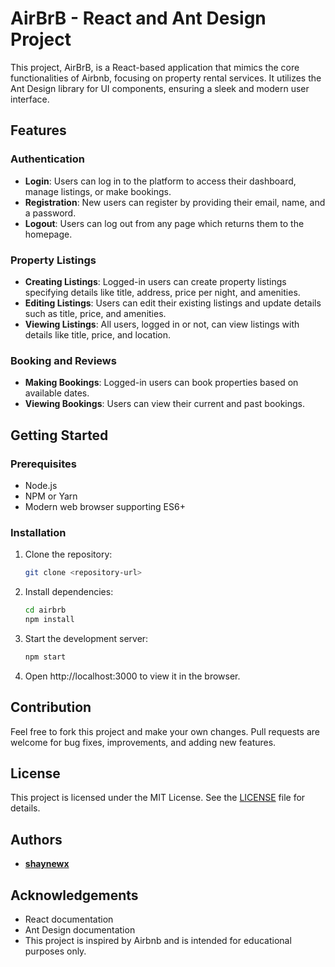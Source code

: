 # AirBrB - React and Ant Design Project

This project, AirBrB, is a React-based application that mimics the core functionalities of Airbnb, focusing on property rental services. It utilizes the Ant Design library for UI components, ensuring a sleek and modern user interface.

## Features

### Authentication
- **Login**: Users can log in to the platform to access their dashboard, manage listings, or make bookings.
- **Registration**: New users can register by providing their email, name, and a password.
- **Logout**: Users can log out from any page which returns them to the homepage.

### Property Listings
- **Creating Listings**: Logged-in users can create property listings specifying details like title, address, price per night, and amenities.
- **Editing Listings**: Users can edit their existing listings and update details such as title, price, and amenities.
- **Viewing Listings**: All users, logged in or not, can view listings with details like title, price, and location.

### Booking and Reviews
- **Making Bookings**: Logged-in users can book properties based on available dates.
- **Viewing Bookings**: Users can view their current and past bookings.

## Getting Started

### Prerequisites
- Node.js
- NPM or Yarn
- Modern web browser supporting ES6+

### Installation

1. Clone the repository:
   ```sh
   git clone <repository-url>
   ```

2. Install dependencies:
   ```sh
   cd airbrb
   npm install
   ```

3. Start the development server:
   ```sh
   npm start
   ```

4. Open http://localhost:3000 to view it in the browser.

## Contribution
Feel free to fork this project and make your own changes. Pull requests are welcome for bug fixes, improvements, and adding new features.

## License

This project is licensed under the MIT License. See the [LICENSE](LICENSE) file for details.

## Authors
- **[shaynewx](https://github.com/shaynewx)**

## Acknowledgements
- React documentation
- Ant Design documentation
- This project is inspired by Airbnb and is intended for educational purposes only.
